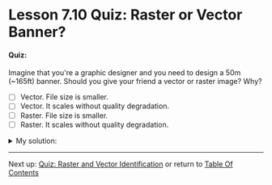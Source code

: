# Lesson 7.10 Quiz: Raster or Vector Banner?

#### Quiz:
Imagine that you're a graphic designer and you need to design a 50m (~165ft) banner. Should you give your friend a vector or raster image? Why?

- [ ] Vector. File size is smaller.
- [ ] Vector. It scales without quality degradation.
- [ ] Raster. File size is smaller.
- [ ] Raster. It scales without quality degradation.

<details>
<summary>My solution:</summary>
<p>

- [ ] Vector. File size is smaller.
- [X] Vector. It scales without quality degradation.
- [ ] Raster. File size is smaller.
- [ ] Raster. It scales without quality degradation.

<quote>
At such a large size, quality and making sure there's no distortion in the image is most important. Therefore, I would want a vector based image that will scale without degradation.
</quote>

</p>
</details>

- - -
Next up: [Quiz: Raster and Vector Identification](ND024_Part2_Lesson07_11.md) or return to [Table Of Contents](./ND024_TableOfContents.md)
